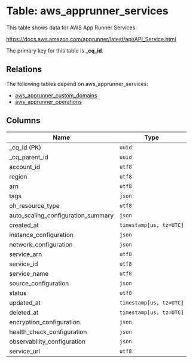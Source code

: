 # Table: aws_apprunner_services

This table shows data for AWS App Runner Services.

https://docs.aws.amazon.com/apprunner/latest/api/API_Service.html

The primary key for this table is **_cq_id**.

## Relations

The following tables depend on aws_apprunner_services:
  - [aws_apprunner_custom_domains](aws_apprunner_custom_domains.md)
  - [aws_apprunner_operations](aws_apprunner_operations.md)

## Columns

| Name          | Type          |
| ------------- | ------------- |
|_cq_id (PK)|`uuid`|
|_cq_parent_id|`uuid`|
|account_id|`utf8`|
|region|`utf8`|
|arn|`utf8`|
|tags|`json`|
|oh_resource_type|`utf8`|
|auto_scaling_configuration_summary|`json`|
|created_at|`timestamp[us, tz=UTC]`|
|instance_configuration|`json`|
|network_configuration|`json`|
|service_arn|`utf8`|
|service_id|`utf8`|
|service_name|`utf8`|
|source_configuration|`json`|
|status|`utf8`|
|updated_at|`timestamp[us, tz=UTC]`|
|deleted_at|`timestamp[us, tz=UTC]`|
|encryption_configuration|`json`|
|health_check_configuration|`json`|
|observability_configuration|`json`|
|service_url|`utf8`|